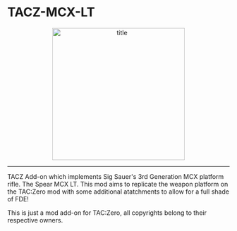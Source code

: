 # TACZ-MCX-LT
<p align="center">
    <img width="300" src="https://s2.loli.net/2024/04/30/NJrstR1QzpoLyIT.png" alt="title">
</p>
<hr>

TACZ Add-on which implements Sig Sauer's 3rd Generation MCX platform rifle. The Spear MCX LT. 
This mod aims to replicate the weapon platform on the TAC:Zero mod with some additional atatchments
to allow for a full shade of FDE!

This is just a mod add-on for TAC:Zero, all copyrights belong to their respective owners. 
